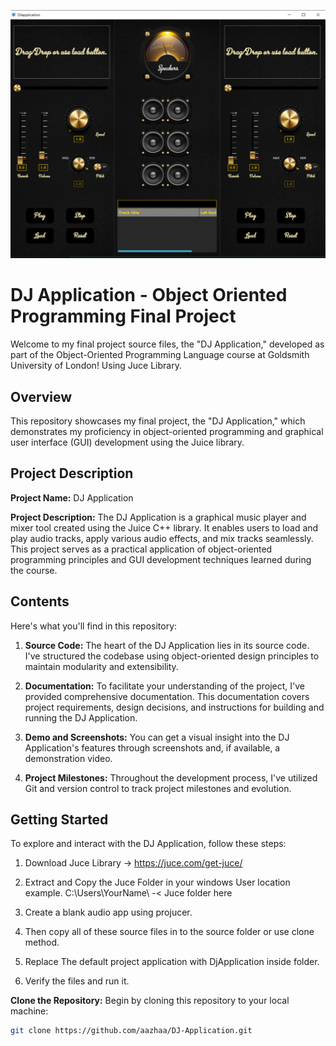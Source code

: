 ![Design and Demo/Actual Application.PNG](https://github.com/aazhaa/DJ-Application/blob/main/Design%20and%20Demo/Actual%20Application.PNG)

# DJ Application - Object Oriented Programming Final Project

Welcome to my final project source files, the "DJ Application," developed as part of the Object-Oriented Programming Language course at Goldsmith University of London! Using Juce Library.

## Overview

This repository showcases my final project, the "DJ Application," which demonstrates my proficiency in object-oriented programming and graphical user interface (GUI) development using the Juice library.

## Project Description

**Project Name:** DJ Application

**Project Description:** The DJ Application is a graphical music player and mixer tool created using the Juice C++ library. It enables users to load and play audio tracks, apply various audio effects, and mix tracks seamlessly. This project serves as a practical application of object-oriented programming principles and GUI development techniques learned during the course.

## Contents

Here's what you'll find in this repository:

1. **Source Code:** The heart of the DJ Application lies in its source code. I've structured the codebase using object-oriented design principles to maintain modularity and extensibility.

2. **Documentation:** To facilitate your understanding of the project, I've provided comprehensive documentation. This documentation covers project requirements, design decisions, and instructions for building and running the DJ Application.

3. **Demo and Screenshots:** You can get a visual insight into the DJ Application's features through screenshots and, if available, a demonstration video.

4. **Project Milestones:** Throughout the development process, I've utilized Git and version control to track project milestones and evolution.

## Getting Started

To explore and interact with the DJ Application, follow these steps:

1. Download Juce Library -> https://juce.com/get-juce/

2. Extract and Copy the Juce Folder in your windows User location example. C:\Users\YourName\ -< Juce folder here

3. Create a blank audio app using projucer.

4. Then copy all of these source files in to the source folder or use clone method.

5. Replace The default project application with DjApplication inside folder.

6. Verify the files and run it.

**Clone the Repository:** Begin by cloning this repository to your local machine:

   ```bash
   git clone https://github.com/aazhaa/DJ-Application.git
